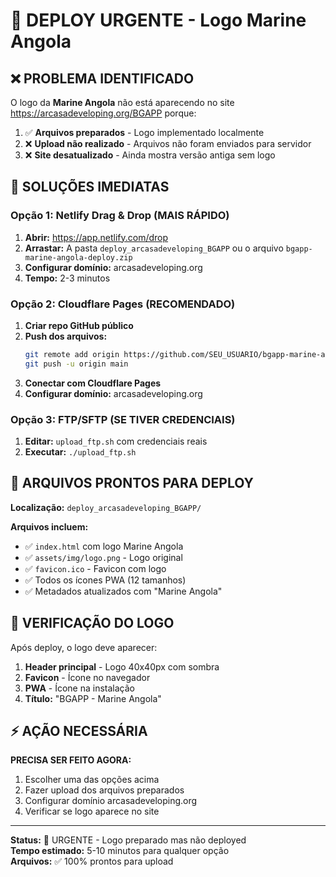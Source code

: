 # 🚨 DEPLOY URGENTE - Logo Marine Angola

## ❌ PROBLEMA IDENTIFICADO

O logo da **Marine Angola** não está aparecendo no site https://arcasadeveloping.org/BGAPP porque:

1. ✅ **Arquivos preparados** - Logo implementado localmente
2. ❌ **Upload não realizado** - Arquivos não foram enviados para servidor
3. ❌ **Site desatualizado** - Ainda mostra versão antiga sem logo

## 🚀 SOLUÇÕES IMEDIATAS

### Opção 1: Netlify Drag & Drop (MAIS RÁPIDO)
1. **Abrir:** https://app.netlify.com/drop
2. **Arrastar:** A pasta `deploy_arcasadeveloping_BGAPP` ou o arquivo `bgapp-marine-angola-deploy.zip`
3. **Configurar domínio:** arcasadeveloping.org
4. **Tempo:** 2-3 minutos

### Opção 2: Cloudflare Pages (RECOMENDADO)
1. **Criar repo GitHub público**
2. **Push dos arquivos:**
   ```bash
   git remote add origin https://github.com/SEU_USUARIO/bgapp-marine-angola.git
   git push -u origin main
   ```
3. **Conectar com Cloudflare Pages**
4. **Configurar domínio:** arcasadeveloping.org

### Opção 3: FTP/SFTP (SE TIVER CREDENCIAIS)
1. **Editar:** `upload_ftp.sh` com credenciais reais
2. **Executar:** `./upload_ftp.sh`

## 📁 ARQUIVOS PRONTOS PARA DEPLOY

**Localização:** `deploy_arcasadeveloping_BGAPP/`

**Arquivos incluem:**
- ✅ `index.html` com logo Marine Angola
- ✅ `assets/img/logo.png` - Logo original
- ✅ `favicon.ico` - Favicon com logo
- ✅ Todos os ícones PWA (12 tamanhos)
- ✅ Metadados atualizados com "Marine Angola"

## 🎯 VERIFICAÇÃO DO LOGO

Após deploy, o logo deve aparecer:
1. **Header principal** - Logo 40x40px com sombra
2. **Favicon** - Ícone no navegador
3. **PWA** - Ícone na instalação
4. **Título:** "BGAPP - Marine Angola"

## ⚡ AÇÃO NECESSÁRIA

**PRECISA SER FEITO AGORA:**
1. Escolher uma das opções acima
2. Fazer upload dos arquivos preparados
3. Configurar domínio arcasadeveloping.org
4. Verificar se logo aparece no site

---

**Status:** 🔴 URGENTE - Logo preparado mas não deployed  
**Tempo estimado:** 5-10 minutos para qualquer opção  
**Arquivos:** ✅ 100% prontos para upload  
